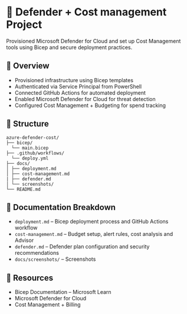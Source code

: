 # 🔐 Defender + Cost management Project
Provisioned Microsoft Defender for Cloud and set up Cost Management tools using Bicep and secure deployment practices.

## 📌 Overview
- Provisioned infrastructure using Bicep templates
- Authenticated via Service Principal from PowerShell
- Connected GitHub Actions for automated deployment
- Enabled Microsoft Defender for Cloud for threat detection
- Configured Cost Management + Budgeting for spend tracking

## 📁 Structure
```
azure-defender-cost/
├── bicep/
  └── main.bicep
├── .github/workflows/
  └── deploy.yml
├── docs/
│ ├── deployment.md
│ ├── cost-management.md
| ├── defender.md
│ └── screenshots/
└── README.md
```

## 🧭 Documentation Breakdown

- `deployment.md` – Bicep deployment process and GitHub Actions workflow
- `cost-management.md` – Budget setup, alert rules, cost analysis and Advisor
- `defender.md` – Defender plan configuration and security recommendations
- `docs/screenshots/` – Screenshots 

## 🔗 Resources
- Bicep Documentation – Microsoft Learn
- Microsoft Defender for Cloud
- Cost Management + Billing
